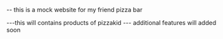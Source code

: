 -- this is a mock website for my friend pizza bar

---this will contains products of pizzakid
--- additional features will added soon
